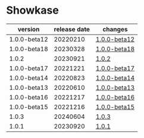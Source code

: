 # Showkase

|   version    | release date |                  changes                   |
|--------------|--------------|--------------------------------------------|
| 1.0.0-beta12 | 20220210     | [1.0.0-beta12](./1.0.0-beta12-20220210.md) |
| 1.0.0-beta18 | 20230328     | [1.0.0-beta18](./1.0.0-beta18-20230328.md) |
| 1.0.2        | 20230921     | [1.0.2](./1.0.2-20230921.md)               |
| 1.0.0-beta17 | 20221221     | [1.0.0-beta17](./1.0.0-beta17-20221221.md) |
| 1.0.0-beta14 | 20220823     | [1.0.0-beta14](./1.0.0-beta14-20220823.md) |
| 1.0.0-beta13 | 20220610     | [1.0.0-beta13](./1.0.0-beta13-20220610.md) |
| 1.0.0-beta16 | 20221217     | [1.0.0-beta16](./1.0.0-beta16-20221217.md) |
| 1.0.0-beta15 | 20221216     | [1.0.0-beta15](./1.0.0-beta15-20221216.md) |
| 1.0.3        | 20240604     | [1.0.3](./1.0.3-20240604.md)               |
| 1.0.1        | 20230920     | [1.0.1](./1.0.1-20230920.md)               |

